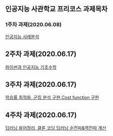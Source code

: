 인공지능 사관학교 프리코스 과제목차
----------------------------------------
### 1주차 과제(2020.06.08)
  [인공지능 사례분석](https://github.com/sxzeu/precourse_gj/blob/master/1%EC%A3%BC%EC%B0%A8.ipynb)

## 2주차 과제(2020.06.17)   
  [파이썬과 인공지능 기초수학](https://github.com/sxzeu/precourse_gj/blob/master/2%E1%84%8C%E1%85%AE%E1%84%8E%E1%85%A1%E1%84%80%E1%85%AA%E1%84%8C%E1%85%A6_ipynb%EC%9D%98_%EC%82%AC%EB%B3%B8.ipynb)

## 3주차 과제(2020.06.17)
 [학습률 최적화, 군집 분석 구현,Cost function 구현](https://github.com/sxzeu/precourse_gj/blob/master/3%EC%A3%BC%EC%B0%A8_%EA%B3%BC%EC%A0%9C%EC%9D%98_%EC%82%AC%EB%B3%B8%EC%9D%98_%EC%82%AC%EB%B3%B8.ipynb)

## 4주차 과제(2020.06.17)
  [딥러닝 용어정리, 클론 코딩,딥러닝 순전파&역전파 계산](https://github.com/sxzeu/precourse_gj/blob/master/4%EC%A3%BC%EC%B0%A8_%EA%B3%BC%EC%A0%9C_ipynb%EC%9D%98_%EC%82%AC%EB%B3%B8.ipynb)
